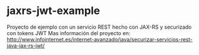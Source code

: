 # jaxrs-jwt-example
Proyecto de ejemplo con un servicio REST hecho con JAX-RS y securizado con tokens JWT
Mas información del proyecto en: http://www.infointernet.es/internet-avanzado/java/securizar-servicios-rest-java-jax-rs-jwt/

